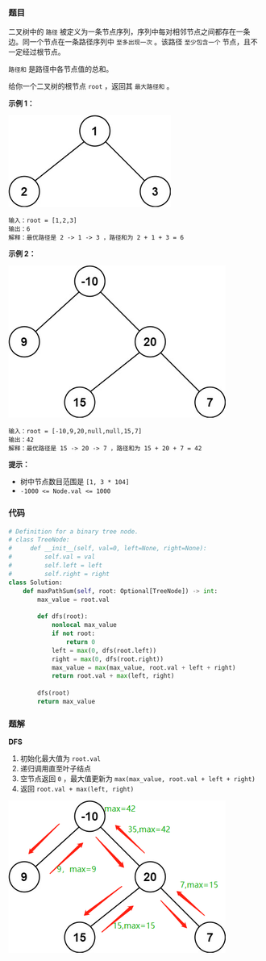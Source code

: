 ### 题目

二叉树中的 `路径` 被定义为一条节点序列，序列中每对相邻节点之间都存在一条边。同一个节点在一条路径序列中 `至多出现一次` 。该路径 `至少包含一个` 节点，且不一定经过根节点。

`路径和` 是路径中各节点值的总和。

给你一个二叉树的根节点 `root` ，返回其 `最大路径和` 。

 
**示例 1：**

![img](./images/124-1.jpg)

```
输入：root = [1,2,3]
输出：6
解释：最优路径是 2 -> 1 -> 3 ，路径和为 2 + 1 + 3 = 6
```

**示例 2：**

![img2](./images/124-2.jpg)

```
输入：root = [-10,9,20,null,null,15,7]
输出：42
解释：最优路径是 15 -> 20 -> 7 ，路径和为 15 + 20 + 7 = 42
``` 

**提示：**

- 树中节点数目范围是 `[1, 3 * 104]`
- `-1000 <= Node.val <= 1000`

### 代码

```python
# Definition for a binary tree node.
# class TreeNode:
#     def __init__(self, val=0, left=None, right=None):
#         self.val = val
#         self.left = left
#         self.right = right
class Solution:
    def maxPathSum(self, root: Optional[TreeNode]) -> int:
        max_value = root.val

        def dfs(root):
            nonlocal max_value
            if not root:
                return 0
            left = max(0, dfs(root.left))
            right = max(0, dfs(root.right))
            max_value = max(max_value, root.val + left + right)
            return root.val + max(left, right)
        
        dfs(root)
        return max_value
```

### 题解

**DFS**

1. 初始化最大值为 `root.val`
2. 递归调用直至叶子结点
3. 空节点返回 `0` ，最大值更新为 `max(max_value, root.val + left + right)`
4. 返回 `root.val + max(left, right)`

![img3](./images/124-3.png)